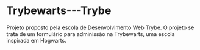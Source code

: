 # Trybewarts---Trybe
Projeto proposto pela escola de Desenvolvimento Web Trybe. O projeto se trata de um formulário para adminissão na Trybewarts, uma escola inspirada em Hogwarts.
